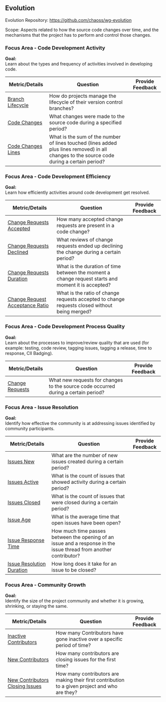 ## Evolution
Evolution Repository: https://github.com/chaoss/wg-evolution

Scope: Aspects related to how the source code changes over time, and the mechanisms that the project has to perform and control those changes.

### Focus Area - Code Development Activity

**Goal:**  
Learn about the types and frequency of activities involved in developing code.

<div>
<table>
  <thead><tr><th>Metric/Details</th><th>Question</th><th>Provide Feedback</th></tr></thead>
<tbody>
  <tr><td><a href="https://chaoss.community/metric-branch-lifecycle/">Branch Lifecycle</a></td><td>How do projects manage the lifecycle of their version control branches?</td><td></td></tr>
  <tr><td><a href="https://chaoss.community/metric-code-changes/">Code Changes</a></td><td>What changes were made to the source code during a specified period?</td><td></td></tr>
  <tr><td><a href="https://chaoss.community/metric-code-changes-lines/">Code Changes Lines</a></td><td>What is the sum of the number of lines touched (lines added plus lines removed) in all changes to the source code during a certain period?</td><td></td></tr>
</tbody>
</table>
</div>

### Focus Area - Code Development Efficiency

**Goal:**  
Learn how efficiently activities around code development get resolved.

<div>
<table>
  <thead><tr><th>Metric/Details</th><th>Question</th><th>Provide Feedback</th></tr></thead>
<tbody>
  <tr><td><a href="https://chaoss.community/metric-change-requests-accepted/ ">Change Requests Accepted</a></td><td>How many accepted change requests are present in a code change?</td><td></td></tr>
  <tr><td><a href="https://chaoss.community/metric-change-requests-declined/">Change Requests Declined</a></td><td>What reviews of change requests ended up declining the change during a certain period?</td><td></td></tr>
  <tr><td><a href="https://chaoss.community/metric-change-requests-duration/">Change Requests Duration</a></td><td>What is the duration of time between the moment a change request starts and moment it is accepted?</td><td></td></tr>
  <tr><td><a href="https://chaoss.community/metric-change-request-acceptance-ratio/">Change Request Acceptance Ratio</a></td><td>What is the ratio of change requests accepted to change requests closed without being merged?</td><td></td></tr>
</tbody>
</table>
</div>

### Focus Area - Code Development Process Quality

**Goal:**  
Learn about the processes to improve/review quality that are used (for example: testing, code review, tagging issues, tagging a release, time to response, CII Badging).

<div>
<table>
  <thead><tr><th>Metric/Details</th><th>Question</th><th>Provide Feedback</th></tr></thead>
<tbody>
  <tr><td><a href="https://chaoss.community/metric-change-requests/">Change Requests</a></td><td>What new requests for changes to the source code occurred during a certain period?</td><td></td></tr>
</tbody>
</table>
</div>

### Focus Area - Issue Resolution

**Goal:**  
Identify how effective the community is at addressing issues identified by community participants.

<div>
<table>
  <thead><tr><th>Metric/Details</th><th>Question</th><th>Provide Feedback</th></tr></thead>
<tbody>
  <tr><td><a href="https://chaoss.community/metric-issues-new/">Issues New</a></td><td>What are the number of new issues created during a certain period?</td><td></td></tr>
  <tr><td><a href="https://chaoss.community/metric-issues-active/">Issues Active</a></td><td>What is the count of issues  that showed activity during a certain period?</td><td></td></tr>
  <tr><td><a href="https://chaoss.community/metric-issues-closed/">Issues Closed</a></td><td>What is the count of issues that were closed during a certain period?</td><td></td></tr>
  <tr><td><a href="https://chaoss.community/metric-issue-age/">Issue Age</a></td><td>What is the average time that open issues have been open?</td><td></td></tr>
  <tr><td><a href="https://chaoss.community/metric-issue-response-time/">Issue Response Time</a></td><td>How much time passes between the opening of an issue and a response in the issue thread from another contributor?</td><td></td></tr>
  <tr><td><a href="https://chaoss.community/metric-issue-resolution-duration/">Issue Resolution Duration</a></td><td>How long does it take for an issue to be closed?</td><td></td></tr>
</tbody>
</table>
</div>

### Focus Area - Community Growth

**Goal:**  
Identify the size of the project community and whether it is growing, shrinking, or staying the same.

<div>
<table>
  <thead><tr><th>Metric/Details</th><th>Question</th><th>Provide Feedback</th></tr></thead>
<tbody>
  <tr><td><a href="https://chaoss.community/metric-inactive-contributors/">Inactive Contributors</a></td><td>How many Contributors have gone inactive over a specific period of time?</td><td></td></tr>
  <tr><td><a href="https://chaoss.community/metric-new-contributors/">New Contributors</a></td><td>How many contributors are closing issues for the first time?</td><td></td></tr>
  <tr><td><a href="https://chaoss.community/metric-new-contributors-closing-issues/">New Contributors Closing Issues</a></td><td>How many contributors are making their first contribution to a given project and who are they?</td><td></td></tr>
</tbody>
</table>
</div>